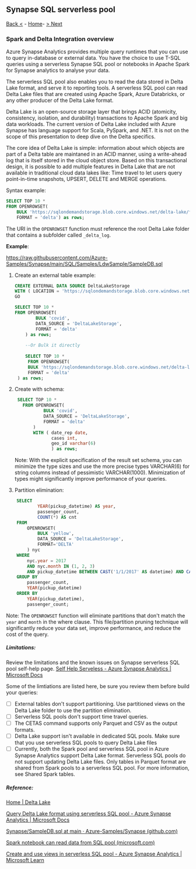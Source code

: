 ## Synapse SQL serverless pool 

[Back <](Serveless_Querytobegin.md) - [Home](https://github.com/LiliamLeme/FTALive-Sessions_Synapse_SQL/blob/main/content/data/Synapse_SQL/Agenda.md)\- [> Next](SynapseCETAS.md)

### Spark and Delta Integration overview

Azure Synapse Analytics provides multiple query runtimes that you can use to query in-database or external data. You have the choice to use T-SQL queries using a serverless Synapse SQL pool or notebooks in Apache Spark for Synapse analytics to analyse your data.

The serverless SQL pool also enables you to read the data stored in Delta Lake format, and serve it to reporting tools. A serverless SQL pool can read Delta Lake files that are created using Apache Spark, Azure Databricks, or any other producer of the Delta Lake format.

Delta Lake is an open-source storage layer that brings ACID (atomicity, consistency, isolation, and durability) transactions to Apache Spark and big data workloads. The current version of Delta Lake included with Azure Synapse has language support for Scala, PySpark, and .NET. It is not on the scope of this presentation to deep dive on the Delta specifics.

The core idea of Delta Lake is simple: information about which objects are part of a Delta table are maintaned in an ACID manner, using a write-ahead log
that is itself stored in the cloud object store. Based on this transactional design,  it is possible to  add multiple features in Delta Lake that are not available in traditional cloud data lakes like: Time travel to let users query point-in-time snapshots, UPSERT, DELETE and MERGE operations.

Syntax example: 

``` sql
SELECT TOP 10 *
FROM OPENROWSET(
    BULK 'https://sqlondemandstorage.blob.core.windows.net/delta-lake/folder/',
    FORMAT = 'delta') as rows;
   ```


The URI in the `OPENROWSET` function must reference the root Delta Lake folder that contains a subfolder called `_delta_log`.



**Example**: 

https://raw.githubusercontent.com/Azure-Samples/Synapse/main/SQL/Samples/LdwSample/SampleDB.sql

1) Create an external table example:

   ``` sql
   CREATE EXTERNAL DATA SOURCE DeltaLakeStorage
   WITH ( LOCATION = 'https://sqlondemandstorage.blob.core.windows.net/delta-lake/' );
   GO
   
   SELECT TOP 10 *
   FROM OPENROWSET(
           BULK 'covid',
           DATA_SOURCE = 'DeltaLakeStorage',
           FORMAT = 'delta'
       ) as rows;
       
       --Or Bulk it directly
       
       SELECT TOP 10 *
        FROM OPENROWSET(
        BULK 'https://sqlondemandstorage.blob.core.windows.net/delta-lake/covid/',
        FORMAT = 'delta'
    ) as rows;
   ```

   

2. Create with schema:

   ``` sql
    SELECT TOP 10 *
      FROM OPENROWSET(
              BULK 'covid',
              DATA_SOURCE = 'DeltaLakeStorage',
              FORMAT = 'delta'
          )
          WITH ( date_rep date,
                 cases int,
                 geo_id varchar(6)
                 ) as rows;
   
   
   ```

   Note: With the explicit specification of the result set schema, you can minimize the type sizes and use the more precise types VARCHAR(6) for string columns instead of pessimistic VARCHAR(1000). Minimization of types might significantly improve performance of your queries.




3) Partition elimination:

``` sql
    SELECT
            YEAR(pickup_datetime) AS year,
            passenger_count,
            COUNT(*) AS cnt
    FROM  
        OPENROWSET(
            BULK 'yellow',
            DATA_SOURCE = 'DeltaLakeStorage',
            FORMAT='DELTA'
        ) nyc
    WHERE
        nyc.year = 2017
        AND nyc.month IN (1, 2, 3)
        AND pickup_datetime BETWEEN CAST('1/1/2017' AS datetime) AND CAST('3/31/2017' AS datetime)
    GROUP BY
        passenger_count,
        YEAR(pickup_datetime)
    ORDER BY
        YEAR(pickup_datetime),
        passenger_count;
```



Note: The `OPENROWSET` function will eliminate partitions that don't match the `year` and `month` in the where clause. This file/partition pruning technique will significantly reduce your data set, improve performance, and reduce the cost of the query.

##### Limitations:

Review the limitations and the known issues on Synapse serverless SQL pool self-help page. [Self Help Serveless - Azure Synapse Analytics | Microsoft Docs](https://docs.microsoft.com/en-us/azure/synapse-analytics/sql/resources-self-help-sql-on-demand?tabs=x80070002#delta-lake)

Some of the limtiations are listed here, be sure you review them before build your queries:
- [ ] External tables don't support partitioning. Use partitioned views on the Delta Lake folder to use the partition elimination. 
- [ ] Serverless SQL pools don't support time travel queries.
- [ ] The CETAS command supports only Parquet and CSV as the output formats.
- [ ] Delta Lake support isn't available in dedicated SQL pools. Make sure that you use serverless SQL pools to query Delta Lake files
- [ ] Currently, both the Spark pool and serverless SQL pool in Azure Synapse Analytics support Delta Lake format. Serverless SQL pools do not support updating Delta Lake files. Only tables in Parquet format are shared from Spark pools to a serverless SQL pool. For more information, see Shared Spark tables.

##### Reference:

[Home | Delta Lake](https://delta.io/)

[Query Delta Lake format using serverless SQL pool - Azure Synapse Analytics | Microsoft Docs](https://docs.microsoft.com/en-us/azure/synapse-analytics/sql/query-delta-lake-format#query-partitioned-data)

[Synapse/SampleDB.sql at main · Azure-Samples/Synapse (github.com)](https://github.com/Azure-Samples/Synapse/blob/main/SQL/Samples/LdwSample/SampleDB.sql)

[Spark notebook can read data from SQL pool (microsoft.com)](https://techcommunity.microsoft.com/t5/azure-synapse-analytics-blog/query-serverless-sql-pool-from-an-apache-spark-scala-notebook/ba-p/2250968)

[Create and use views in serverless SQL pool - Azure Synapse Analytics | Microsoft Learn](https://learn.microsoft.com/en-us/azure/synapse-analytics/sql/create-use-views#delta-lake-views)
